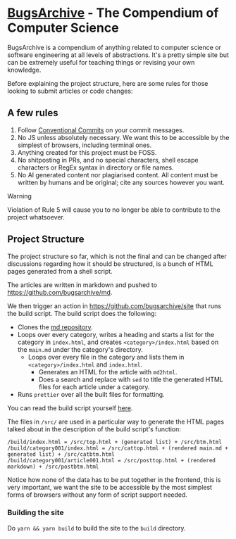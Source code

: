 # [BugsArchive](https://bugs.lewoof.xyz) - The Compendium of Computer Science

BugsArchive is a compendium of anything related to computer science or software engineering at all levels of abstractions.
It's a pretty simple site but can be extremely useful for teaching things or revising your own knowledge.

Before explaining the project structure, here are some rules for those looking to submit articles or code changes:

## A few rules

1. Follow [Conventional Commits](https://www.conventionalcommits.org/en/v1.0.0/) on your commit messages.
2. No JS unless absolutely necessary. We want this to be accessible by the simplest of browsers, including terminal ones.
3. Anything created for this project must be FOSS.
4. No shitposting in PRs, and no special characters, shell escape characters or RegEx syntax in directory or file names.
5. No AI generated content nor plagiarised content. All content must be written by humans and be original; cite any sources however you want.

> [!WARNING]
> Violation of Rule 5 will cause you to no longer be able to contribute to the project whatsoever.

## Project Structure

The project structure so far, which is not the final and can be changed after discussions regarding how it should be structured, is a bunch of HTML pages generated from a shell script.

The articles are written in markdown and pushed to <https://github.com/bugsarchive/md>.

We then trigger an action in <https://github.com/bugsarchive/site> that runs the build script. The build script does the following:

- Clones the [md repository](https://github.com/bugsarchive/md).
- Loops over every category, writes a heading and starts a list for the category in `index.html`, and creates `<category>/index.html` based on the `main.md` under the category's directory.
  - Loops over every file in the category and lists them in `<category>/index.html` and `index.html`.
    - Generates an HTML for the article with `md2html`.
    - Does a search and replace with `sed` to title the generated HTML files for each article under a category.
- Runs `prettier` over all the built files for formatting.

You can read the build script yourself [here](https://github.com/bugsarchive/bugsarchive.github.io/blob/main/scripts/build.sh).

The files in `/src/` are used in a particular way to generate the HTML pages talked about in the description of the build script's function:

```
/build/index.html = /src/top.html + (generated list) + /src/btm.html
/build/category001/index.html = /src/cattop.html + (rendered main.md + generated list) + /src/catbtm.html
/build/category001/article001.html = /src/posttop.html + (rendered markdown) + /src/postbtm.html
```

Notice how none of the data has to be put together in the frontend, this is very important, we want the site to be accessible by the most simplest forms of browsers without any form of script support needed.

### Building the site
Do `yarn && yarn build` to build the site to the `build` directory.
